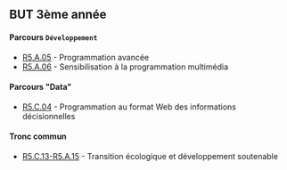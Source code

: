 ## BUT 3ème année

#### Parcours `Développement`
- [R5.A.05](./R5A05) - Programmation avancée
- [R5.A.06](./R5A06) - Sensibilisation à la programmation multimédia

#### Parcours "Data"
- [R5.C.04](./R5C04) - Programmation au format Web des informations décisionnelles

#### Tronc commun
- [R5.C.13-R5.A.15](./R5C13-R5A15) - Transition écologique et développement soutenable
